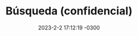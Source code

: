 ---
layout: post
title:  "Búsqueda (confidencial)"
date:   2023-2-2 17:12:19 -0300
description: "The Inter typeface <br>Used by millions world-wide, including big names like Unity, Pixar, GitHub, Mozilla, Figma and many others."
categories: todos 
# image: /assets/blogimages/tiles/anii.jpg
---